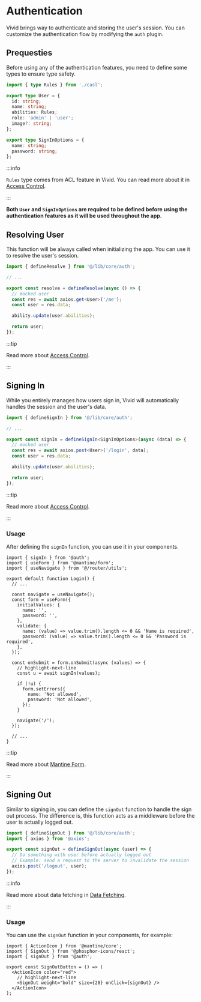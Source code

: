# Authentication

Vivid brings way to authenticate and storing the user's session. You can customize the authentication flow by modifying the `auth` plugin.

## Prequesties

Before using any of the authentication features, you need to define some types to ensure type safety.

```ts title="src/plugins/auth.ts"
import { type Rules } from './casl';

export type User = {
  id: string;
  name: string;
  abilities: Rules;
  role: 'admin' | 'user';
  image?: string;
};

export type SignInOptions = {
  name: string;
  password: string;
};
```

:::info

`Rules` type comes from ACL feature in Vivid. You can read more about it in [Access Control](/docs/usage/plugins/access-control).

:::

**Both `User` and `SignInOptions` are required to be defined before using the authentication features as it will be used throughout the app.**

## Resolving User

This function will be always called when initializing the app. You can use it to resolve the user's session.

```ts title="src/plugins/auth.ts"
import { defineResolve } from '@/lib/core/auth';

// ...

export const resolve = defineResolve(async () => {
  // mocked user
  const res = await axios.get<User>('/me');
  const user = res.data;

  ability.update(user.abilities);

  return user;
});
```

:::tip

Read more about [Access Control](/docs/usage/plugins/access-control).

:::

## Signing In

While you entirely manages how users sign in, Vivid will automatically handles the session and the user's data.

```ts title="src/plugins/auth.ts"
import { defineSignIn } from '@/lib/core/auth';

// ...

export const signIn = defineSignIn<SignInOptions>(async (data) => {
  // mocked user
  const res = await axios.post<User>('/login', data);
  const user = res.data;

  ability.update(user.abilities);

  return user;
});
```

:::tip

Read more about [Access Control](/docs/usage/plugins/access-control).

:::

### Usage

After defining the `signIn` function, you can use it in your components.

```tsx title="src/pages/login.tsx"
import { signIn } from '@auth';
import { useForm } from '@mantine/form';
import { useNavigate } from '@/router/utils';

export default function Login() {
  // ...

  const navigate = useNavigate();
  const form = useForm({
    initialValues: {
      name: '',
      password: '',
    },
    validate: {
      name: (value) => value.trim().length <= 0 && 'Name is required',
      password: (value) => value.trim().length <= 0 && 'Password is required',
    },
  });

  const onSubmit = form.onSubmit(async (values) => {
    // highlight-next-line
    const u = await signIn(values);

    if (!u) {
      form.setErrors({
        name: 'Not allowed',
        password: 'Not allowed',
      });
    }

    navigate('/');
  });

  // ...
}
```

:::tip

Read more about [Mantine Form](https://mantine.dev/form/use-form/).

:::

## Signing Out

Similar to signing in, you can define the `signOut` function to handle the sign out process. The difference is, this function acts as a middleware before the user is actually logged out.

```ts title="src/plugins/auth.ts"
import { defineSignOut } from '@/lib/core/auth';
import { axios } from '@axios';

export const signOut = defineSignOut(async (user) => {
  // Do something with user before actually logged out
  // Example: send a request to the server to invalidate the session
  axios.post('/logout', user);
});
```

:::info

Read more about data fetching in [Data Fetching](/docs/usage/plugins/data-fetching).

:::

### Usage

You can use the `signOut` function in your components, for example:

```tsx title="src/components/SignOutButton.tsx"
import { ActionIcon } from '@mantine/core';
import { SignOut } from '@phosphor-icons/react';
import { signOut } from '@auth';

export const SignOutButton = () => (
  <ActionIcon color="red">
    // highlight-next-line
    <SignOut weight="bold" size={20} onClick={signOut} />
  </ActionIcon>
);
```